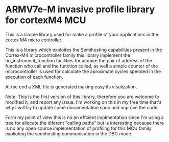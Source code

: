 # ARMV7e-M invasive profile library for cortexM4 MCU
This is a simple library used for make a profile of your applications in the cortex M4 micro controller.


This is a library which exploites the Semihosting capabilities present in the Cortex-M4 microcontroller family this library implement the  no_instrument_function facilities for acquire the pair of address of the function who call and the function called, as well a simple counter of the microcontroller is used for calculate the aproximate cycles spended in the execution of each function.

At the end a XML file is generated making easy its visulization. 

Note:
This is the first version of this library, therefore you are welcome to modified it, and report any issue. I'm working on this in my free time that's why I will try to update some documentation soon and improve the code.

Form my point of view this is no an effcient implmentation since I'm using a tree for allocate the diferent "calling paths" but is interesting because there is no any open source implementation of profiling for this MCU family explioting the semihosting communication in the DBG mode.  

